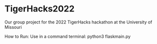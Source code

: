 # TigerHacks2022
Our group project for the 2022 TigerHacks hackathon at the University of Missouri

How to Run:
  Use in a command terminal:
  python3 flaskmain.py


